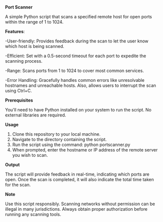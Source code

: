 **Port Scanner**

A simple Python script that scans a specified remote host for open ports within the range of 1 to 1024.

**Features**:

-User-friendly: Provides feedback during the scan to let the user know which host is being scanned.

-Efficient: Set with a 0.5-second timeout for each port to expedite the scanning process.

-Range: Scans ports from 1 to 1024 to cover most common services.

-Error Handling: Gracefully handles common errors like unresolvable hostnames and unreachable hosts. Also, allows users to interrupt the scan using Ctrl+C.


**Prerequisites**

You'll need to have Python installed on your system to run the script. No external libraries are required.

**Usage**

1. Clone this repository to your local machine.
2. Navigate to the directory containing the script.
3. Run the script using the command: 
   python portscanner.py
4. When prompted, enter the hostname or IP address of the remote server you wish to scan.

**Output**

The script will provide feedback in real-time, indicating which ports are open. Once the scan is completed, it will also indicate the total time taken for the scan.


**Note**

Use this script responsibly. Scanning networks without permission can be illegal in many jurisdictions. Always obtain proper authorization before running any scanning tools.
